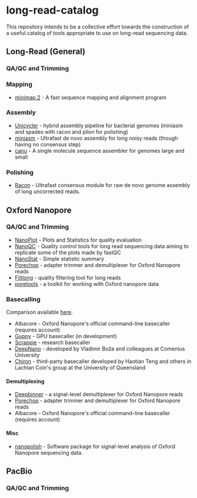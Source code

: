 # long-read-catalog
This repository intends to be a collective effort towards the construction of a useful catalog of tools appropriate to use on long-read sequencing data.

## Long-Read (General)

### QA/QC and Trimming

### Mapping
* [minimap 2](https://github.com/nanoporetech/minimap2) - A fast sequence mapping and alignment program

### Assembly
* [Unicycler](https://github.com/rrwick/Unicycler) - hybrid assembly pipeline for bacterial genomes (miniasm and spades with racon and pilon for polishing)
* [miniasm](https://github.com/lh3/miniasm) - Ultrafast de novo assembly for long noisy reads (though having no consensus step)
* [canu](https://github.com/marbl/canu) - A single molecule sequence assembler for genomes large and small

### Polishing
* [Racon](https://github.com/isovic/racon) - Ultrafast consensus module for raw de novo genome assembly of long uncorrected reads.


## Oxford Nanopore 

### QA/QC and Trimming
* [NanoPlot](https://github.com/wdecoster/NanoPlot) - Plots and Statistics for quality evaluation
* [NanoQC](https://github.com/wdecoster/nanoQC) - Quality control tools for long read sequencing data aiming to replicate some of the plots made by fastQC
* [NanoStat](https://github.com/wdecoster/nanostat) - Simple statistic summary 
* [Porechop](https://github.com/rrwick/Porechop) - adapter trimmer and demultiplexer for Oxford Nanopore reads
* [Filtlong](https://github.com/rrwick/Filtlong) - quality filtering tool for long reads
* [poretools](https://github.com/arq5x/poretools) - a toolkit for working with Oxford nanopore data

### Basecalling 
Comparison available [here](https://github.com/rrwick/Basecalling-comparison).
* Albacore - Oxford Nanopore's official command-line basecaller (requires account) 
* [Guppy]() - GPU basecaller (in development)
* [Scrappie](https://github.com/nanoporetech/scrappie) - research basecaller
* [DeepNano](https://bitbucket.org/vboza/deepnano) - developed by Vladimír Boža and colleagues at Comenius University 
* [Chiron](https://github.com/haotianteng/chiron) -  third-party basecaller developed by Haotian Teng and others in Lachlan Coin's group at the University of Queensland 

#### Demultiplexing
* [Deepbinner](https://github.com/rrwick/Deepbinner) - a signal-level demultiplexer for Oxford Nanopore reads
* [Porechop](https://github.com/rrwick/Porechop) - adapter trimmer and demultiplexer for Oxford Nanopore reads
* Albacore - Oxford Nanopore's official command-line basecaller (requires account) 

#### Misc
* [nanopolish](https://github.com/jts/nanopolish) - Software package for signal-level analysis of Oxford Nanopore sequencing data.


## PacBio 

### QA/QC and Trimming
